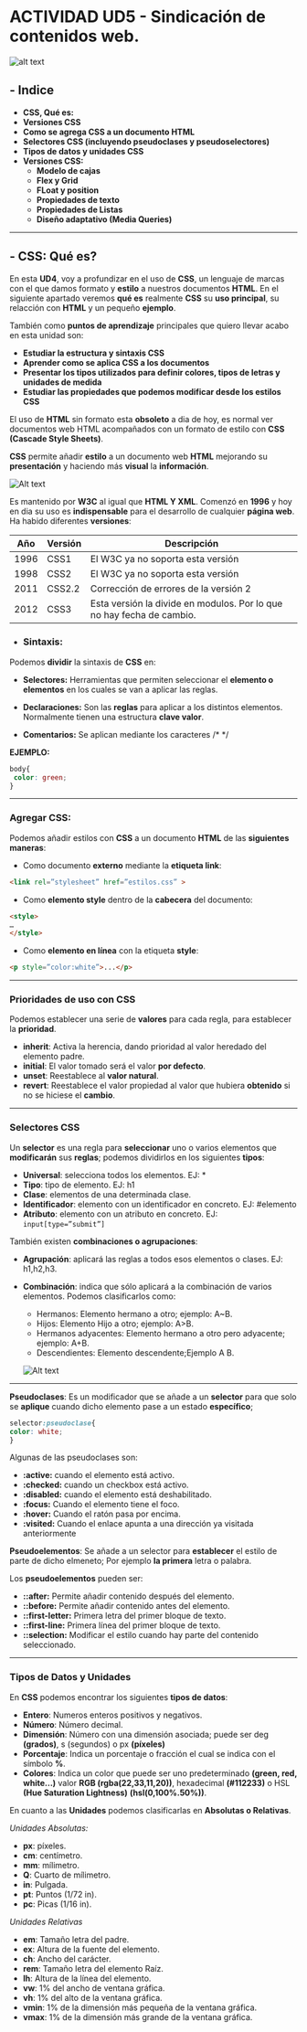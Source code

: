 # ACTIVIDAD UD5 - Sindicación de contenidos web. 

![alt text](image.png)


## - **Indice** ##
+ **CSS, Qué es:**
+ **Versiones CSS**
+ **Como se agrega CSS a un documento HTML**
+ **Selectores CSS (incluyendo pseudoclases y pseudoselectores)**
+ **Tipos de datos y unidades CSS**
+ **Versiones CSS:** 
  + **Modelo de cajas**
  + **Flex y Grid**
  + **FLoat y position**
  + **Propiedades de texto**
  + **Propiedades de Listas**
  + **Diseño adaptativo (Media Queries)**
-----------------------------------------

## - **CSS: Qué es?** 

En esta **UD4**, voy a profundizar en el uso de **CSS**, un lenguaje de marcas con el que damos formato y **estilo** a nuestros documentos **HTML**. En el siguiente apartado veremos **qué es** realmente **CSS** su **uso principal**, su relacción con **HTML** y un pequeño **ejemplo**.

También como **puntos de aprendizaje** principales que quiero llevar acabo en esta unidad son:

+ **Estudiar la estructura y sintaxis CSS**
+ **Aprender como se aplica CSS a los documentos**
+ **Presentar los tipos utilizados para definir colores, tipos de letras y unidades de medida**
+ **Estudiar las propiedades que podemos modificar desde los estilos CSS**

El uso de **HTML** sin formato esta **obsoleto** a dia de hoy, es normal ver documentos web HTML acompañados con un formato de estilo con **CSS** **(Cascade Style Sheets)**.

**CSS** permite añadir **estilo** a un documento web **HTML** mejorando su **presentación** y haciendo más **visual** la **información**.

![Alt text](image-1.png)

Es mantenido por **W3C** al igual que **HTML Y XML**. Comenzó en **1996** y hoy en dia su uso es **indispensable** para el desarrollo de cualquier **página web**. Ha habido diferentes **versiones**:

| Año | Versión  | Descripción |
|----------|----------|----------|
| 1996    | CSS1    | El W3C ya no soporta esta versión   |
| 1998    | CSS2   | El W3C ya no soporta esta versión |
| 2011   | CSS2.2   | Corrección de errores de la versión 2   |
| 2012    | CSS3    | Esta versión la divide en modulos. Por lo que no hay fecha de cambio.  |

- ### **Sintaxis:**

Podemos **dividir** la sintaxis de **CSS** en:

+ **Selectores:** Herramientas que permiten seleccionar el **elemento o elementos** en los cuales se van a aplicar las reglas.

+ **Declaraciones:** Son las **reglas** para aplicar a los distintos elementos. Normalmente tienen una estructura **clave valor**.

+ **Comentarios:** Se aplican mediante los caracteres /* */

**EJEMPLO:**

```CSS
body{
 color: green;
}
```
----

 ### **Agregar CSS:**

Podemos añadir estilos con **CSS** a un documento **HTML** de las **siguientes maneras**:

- Como documento **externo** mediante la **etiqueta link**:

```HTML
<link rel=”stylesheet” href=”estilos.css” >
```

- Como **elemento style** dentro de la **cabecera** del documento:

```HTML
<style>
…
</style>
```

- Como **elemento en línea** con la etiqueta **style**:

```HTML
<p style=”color:white”>...</p>
```
---

  ### **Prioridades de uso con CSS**

Podemos establecer una serie de **valores** para cada regla, para establecer la **prioridad**.

- **inherit**: Activa la herencia, dando prioridad al valor heredado del elemento padre.
- **initial**: El valor tomado será el valor **por defecto**.
- **unset**: Reestablece al **valor natural**.
- **revert**: Reestablece el valor propiedad al valor que hubiera **obtenido** si no se hiciese el **cambio**.
----

 ### **Selectores CSS**

Un **selector** es una regla para **seleccionar** uno o varios elementos que **modificarán** sus **reglas**; podemos dividirlos en los siguientes **tipos**:

- **Universal**: selecciona todos los elementos. EJ: *
- **Tipo**: tipo de elemento. EJ: h1
- **Clase**: elementos de una determinada clase.
- **Identificador**: elemento con un identificador en concreto. EJ: #elemento
- **Atributo**: elemento con un atributo en concreto. EJ: ```input[type=”submit”]```

También existen **combinaciones o agrupaciones**:

- **Agrupación**: aplicará las reglas a todos esos elementos o clases. EJ: h1,h2,h3.

- **Combinación**: indica que sólo aplicará a la combinación de varios elementos. Podemos clasificarlos como:
  - Hermanos: Elemento hermano a otro; ejemplo: A~B.
  - Hijos: Elemento Hijo a otro; ejemplo: A>B.
  - Hermanos adyacentes: Elemento hermano a otro pero adyacente; ejemplo: A+B.
  - Descendientes: Elemento descendente;Ejemplo A B.

  ![Alt text](image-2.png)

----

**Pseudoclases**: Es un modificador que se añade a un **selector** para que solo se **aplique** cuando dicho elemento pase a un estado **específico**; 
```CSS
selector:pseudoclase{
color: white;
}
```

Algunas de las pseudoclases son: 

- **:active:** cuando el elemento está activo.
- **:checked:** cuando un checkbox está activo.
- **:disabled:** cuando el elemento está deshabilitado.
- **:focus:** Cuando el elemento tiene el foco.
- **:hover:** Cuando el ratón pasa por encima.
- **:visited:** Cuando el enlace apunta a una dirección ya visitada
anteriormente

**Pseudoelementos**: Se añade a un selector para **establecer** el estilo de parte de dicho elmeneto; Por ejemplo **la primera** letra o palabra.

Los **pseudoelementos** pueden ser:

- **::after:** Permite añadir contenido después del elemento.
- **::before:** Permite añadir contenido antes del elemento.
- **::first-letter:** Primera letra del primer bloque de texto.
- **::first-line:** Primera línea del primer bloque de texto.
- **::selection:** Modificar el estilo cuando hay parte del contenido
seleccionado.

----

 ### **Tipos de Datos y Unidades**

En **CSS** podemos encontrar los siguientes **tipos de datos**:

- **Entero**: Numeros enteros positivos y negativos.
- **Número**: Número decimal.
- **Dimensión**: Número con una dimensión asociada; puede ser deg **(grados)**, s (segundos) o px **(píxeles)**
- **Porcentaje**: Indica un porcentaje o fracción el cual se indica con el símbolo **%**.
- **Colores**: Indica un color que puede ser uno predeterminado **(green, red, white...)** valor **RGB (rgba(22,33,11,20))**, hexadecimal **(#112233)** o HSL **(Hue Saturation Lightness)** **(hsl(0,100%.50%))**.

En cuanto a las **Unidades** podemos clasificarlas en **Absolutas o Relativas**.

*Unidades Absolutas:*

- **px**: píxeles.
- **cm**: centímetro.
- **mm**: mílimetro.
- **Q**: Cuarto de mílimetro.
- **in**: Pulgada.
- **pt**: Puntos (1/72 in).
- **pc**: Picas (1/16 in).

*Unidades Relativas*

- **em**: Tamaño letra del padre.
- **ex**: Altura de la fuente del elemento.
- **ch**: Ancho del carácter.
- **rem**: Tamaño letra del elemento Raíz.
- **lh**: Altura de la línea del elemento.
- **vw**: 1% del ancho de ventana gráfica.
- **vh**: 1% del alto de la ventana gráfica.
- **vmin**: 1% de la dimensión más pequeña de la ventana gráfica.
- **vmax**: 1% de la dimensión más grande de la ventana gráfica.
